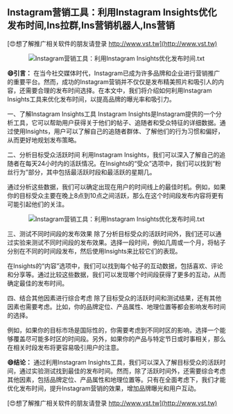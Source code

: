 ## **Instagram营销工具：利用Instagram Insights优化发布时间,Ins拉群,Ins营销机器人,Ins营销**

[😍想了解推广相关软件的朋友请登录 http://www.vst.tw](http://www.vst.tw)

 <center><img src="https://vst.tw/MP4/tuiguang/png/7.png" alt="Instagram营销工具：利用Instagram Insights优化发布时间.txt"></center>

**😄引言：**
在当今社交媒体时代，Instagram已成为许多品牌和企业进行营销推广的重要平台。然而，成功的Instagram营销并不仅仅是发布精美照片和吸引人的内容，还需要合理的发布时间选择。在本文中，我们将介绍如何利用Instagram Insights工具来优化发布时间，以提高品牌的曝光率和吸引力。

一、了解Instagram Insights工具
Instagram Insights是Instagram提供的一个分析工具，它可以帮助用户获得关于他们的帖子、追随者和受众特征的详细数据。通过使用Insights，用户可以了解自己的追随者群体、了解他们的行为习惯和偏好，从而更好地规划发布策略。

二、分析目标受众活跃时间
利用Instagram Insights，我们可以深入了解自己的追随者在每天24小时内的活跃情况。在Insights的“受众”选项中，我们可以找到“粉丝行为”部分，其中包括最活跃时段和最活跃的星期几。

通过分析这些数据，我们可以确定出现在用户的时间线上的最佳时机。例如，如果你的目标受众主要在晚上8点到10点之间活跃，那么在这个时间段发布内容将更有可能引起他们的关注。

 <center><img src="https://vst.tw/MP4/tuiguang/png/4.png" alt="Instagram营销工具：利用Instagram Insights优化发布时间.txt"></center>

三、测试不同时间段的发布效果
除了分析目标受众的活跃时间外，我们还可以通过实验来测试不同时间段的发布效果。选择一段时间，例如几周或一个月，将帖子分别在不同的时间段发布，然后使用Insights来比较它们的表现。

在Insights的“内容”选项中，我们可以找到每个帖子的互动数据，包括喜欢、评论和分享等。通过比较这些数据，我们可以发现哪个时间段获得了更多的互动，从而确定最佳的发布时间。

四、结合其他因素进行综合考虑
除了目标受众的活跃时间和测试结果，还有其他因素也需要考虑。比如，你的品牌定位、产品属性、地理位置等都会影响发布时间的选择。

例如，如果你的目标市场是国际性的，你需要考虑到不同时区的影响，选择一个能够覆盖尽可能多时区的时间段。另外，如果你的产品与特定节日或时事相关，那么在相关时段发布将更容易吸引用户的注意。

**😄结论：**
通过利用Instagram Insights工具，我们可以深入了解目标受众的活跃时间，通过实验测试找到最佳的发布时间。然而，除了活跃时间外，还需要综合考虑其他因素，包括品牌定位、产品属性和地理位置等。只有在全面考虑下，我们才能优化发布时间，提升Instagram营销的效果，增加品牌曝光和用户互动。

[😍想了解推广相关软件的朋友请登录 http://www.vst.tw](http://www.vst.tw)



